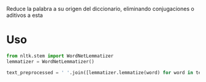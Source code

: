 Reduce la palabra a su origen del diccionario, eliminando conjugaciones o aditivos a esta
# Uso
```python
from nltk.stem import WordNetLemmatizer
lemmatizer = WordNetLemmatizer()

text_preprocessed = ' '.join([lemmatizer.lemmatize(word) for word in text_preprocessed.split()])
```